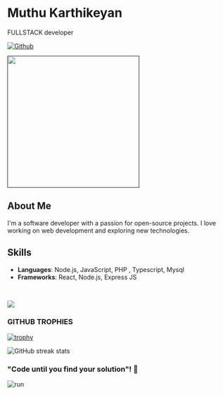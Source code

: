

# Muthu Karthikeyan
 FULLSTACK developer


[![Github](https://img.shields.io/github/followers/MuthuKarthikeyan00?label=Follow&style=social)](https://github.com/MuthuKarthikeyan00)


<a href=""><img src="" width="300" alt=""/></a>


## About Me
I'm a software developer with a passion for open-source projects. I love working on web development and exploring new technologies.

## Skills
- **Languages**: Node.js, JavaScript, PHP , Typescript, Mysql
- **Frameworks**: React, Node.js, Express JS 

<br>

<p align = "">
<!--    <img src = "https://github-readme-stats.vercel.app/api/top-langs/?username=MuthuKarthikeyan00&hide=css,java,html&theme=tokyonight"> -->
  <img src = "https://github-readme-stats.vercel.app/api?username=MuthuKarthikeyan00&show_icons=true&theme=tokyonight&line_height=27">

</p>



### GITHUB TROPHIES

[![trophy](https://github-profile-trophy.vercel.app/?username=MuthuKarthikeyan00)](https://github.com/ryo-ma/github-profile-trophy)<br>

![GitHub streak stats](https://github-readme-streak-stats.herokuapp.com/?user=MuthuKarthikeyan00)  

### "Code until you find your solution"! 👋
![run](https://media0.giphy.com/media/WfwzZpfH8Ejra/giphy.gif)


<!---
MuthuKarthikeyan00/MuthuKarthikeyan00 is a ✨ special ✨ repository because its `README.md` (this file) appears on your GitHub profile.
You can click the Preview link to take a look at your changes.
--->
